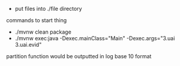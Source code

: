 - put files into ./file directory

commands to start thing
- ./mvnw clean package
- ./mvnw exec:java -Dexec.mainClass="Main" -Dexec.args="3.uai 3.uai.evid"

partition function would be outputted in log base 10 format